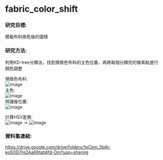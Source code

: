 # fabric_color_shift

### 研究目標:  
模擬布料換色後的圖樣  

### 研究方法:  
利用KD-tree分類法，找到預換色布料的主色位置，再將每個分類完的像素點進行顏色調整 
  
預換色布料:  
![image](https://user-images.githubusercontent.com/86472351/153798289-6ad84330-849e-48a6-bf8d-2d93f7a13ca1.png)  
主色:  
![image](https://user-images.githubusercontent.com/86472351/153798140-ce385557-2411-487e-bc3e-2c112f25e33b.png)  
辨識後位置:  
![image](https://user-images.githubusercontent.com/86472351/153798204-a23d8efe-5c31-4792-bc6f-1ceeb47af314.png)  

計算HSV差異:  
![image](https://user-images.githubusercontent.com/86472351/153798456-1757e7a2-95a2-4cff-bfa5-73bda0956ff9.png)
-> ![image](https://user-images.githubusercontent.com/86472351/153798404-aa9a9c4b-6e02-4df9-a68d-6efc06155dc2.png)




### 資料集連結:  
https://drive.google.com/drive/folders/1pCbm_5bAt-eo5OD7rg2Aa69tab6fd-Dm?usp=sharing
